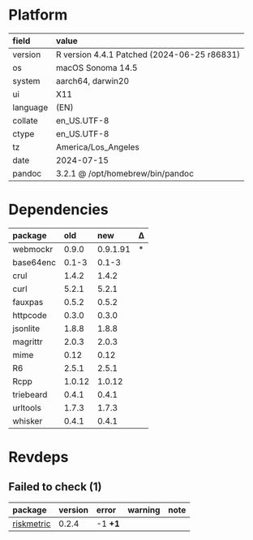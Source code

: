 # Platform

|field    |value                                       |
|:--------|:-------------------------------------------|
|version  |R version 4.4.1 Patched (2024-06-25 r86831) |
|os       |macOS Sonoma 14.5                           |
|system   |aarch64, darwin20                           |
|ui       |X11                                         |
|language |(EN)                                        |
|collate  |en_US.UTF-8                                 |
|ctype    |en_US.UTF-8                                 |
|tz       |America/Los_Angeles                         |
|date     |2024-07-15                                  |
|pandoc   |3.2.1 @ /opt/homebrew/bin/pandoc            |

# Dependencies

|package   |old    |new      |Δ  |
|:---------|:------|:--------|:--|
|webmockr  |0.9.0  |0.9.1.91 |*  |
|base64enc |0.1-3  |0.1-3    |   |
|crul      |1.4.2  |1.4.2    |   |
|curl      |5.2.1  |5.2.1    |   |
|fauxpas   |0.5.2  |0.5.2    |   |
|httpcode  |0.3.0  |0.3.0    |   |
|jsonlite  |1.8.8  |1.8.8    |   |
|magrittr  |2.0.3  |2.0.3    |   |
|mime      |0.12   |0.12     |   |
|R6        |2.5.1  |2.5.1    |   |
|Rcpp      |1.0.12 |1.0.12   |   |
|triebeard |0.4.1  |0.4.1    |   |
|urltools  |1.7.3  |1.7.3    |   |
|whisker   |0.4.1  |0.4.1    |   |

# Revdeps

## Failed to check (1)

|package    |version |error     |warning |note |
|:----------|:-------|:---------|:-------|:----|
|[riskmetric](failures.md#riskmetric)|0.2.4   |-1 __+1__ |        |     |

